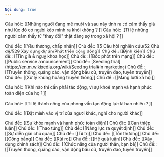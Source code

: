 ```yaml
---
Nội dung: true
---
```


Câu hỏi:: [[Những người đang mê muội và sau này tỉnh ra có cảm thấy giá như lúc đó có người kéo mình ra khỏi không？]] 
Câu hỏi:: [[Tỉ lệ những người cảm thấy từ "thay đổi" thật đáng sợ trong xã hội？]] 

Chủ đề:: [[Yêu thương, chấp nhận]]
Chủ đề:: [[5 Câu hỏi nghiên cứu/52 Chủ đề/529 Xây dựng dự án/Phát triển cộng đồng]] 
Chủ đề:: [[Định kiến]]
Chủ đề:: [[Tin giả & nguỵ khoa học]]
Chủ đề:: [[Bóc phốt trên mạng]] 
Chủ đề:: [[Public service announcement]] 
Chủ đề:: [Seeding trial](https://en.m.wikipedia.org/wiki/Seeding trial#In marketing)
Chủ đề:: [[Truyền thông, quảng cáo, vận động bầu cử, truyền đạo, tuyên truyền]]
Chủ đề:: [[Xử lý khủng hoảng truyền thông]]
Chủ đề:: [[Mạng lưới xã hội]]

Câu hỏi:: [[Khi nào thì cần phải tác động, vì sự khoẻ mạnh và hạnh phúc toàn diện của họ？]] 

Câu hỏi:: [[Tỉ lệ thành công của phỏng vấn tạo động lực là bao nhiêu？]] 

Chủ đề:: [[Đặt mình vào vị trí của người khác, nghĩ cho người khác]]

Chủ đề:: [[Sự khỏe mạnh và hạnh phúc toàn diện]]
Chủ đề:: [[Can thiệp luận]]
Chủ đề:: [[Thao túng]]
Chủ đề:: [[Năng lực ra quyết định]]
Chủ đề:: [[Sự diễn giải chủ quan]]
Chủ đề:: [[Tự trị]]
Chủ đề:: [[Tổn thương]]
Chủ đề:: [[Công bằng]]
Chủ đề:: [[Rủi ro]]
Chủ đề:: [[Hệ quả luận]]
Chủ đề:: [[Xây dựng chính sách]]
Chủ đề:: [[Chức năng của người thân, bạn bè]]
Chủ đề:: [[Truyền thông, quảng cáo, vận động bầu cử, truyền đạo, tuyên truyền]] 


